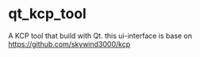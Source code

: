 # qt_kcp_tool
A KCP tool that build with Qt. this ui-interface is base on  https://github.com/skywind3000/kcp
